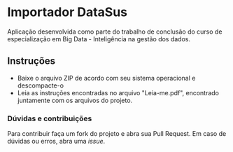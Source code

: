 # Importador DataSus

Aplicação desenvolvida como parte do trabalho de conclusão do curso de especialização em Big Data - Inteligência na gestão dos dados.

## Instruções

* Baixe o arquivo ZIP de acordo com seu sistema operacional e descompacte-o
* Leia as instruções encontradas no arquivo "Leia-me.pdf", encontrado juntamente com os arquivos do projeto.


### Dúvidas e contribuições

Para contribuir faça um fork do projeto e abra sua Pull Request.
Em caso de dúvidas ou erros, abra uma _issue_.